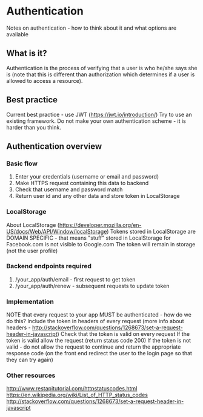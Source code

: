 # Authentication
Notes on authentication - how to think about it and what options are available

## What is it?
Authentication is the process of verifying that a user is who he/she says she is (note that this is different than authorization which determines if a user is allowed to access a resource). 

## Best practice
Current best practice - use JWT (https://jwt.io/introduction/) 
Try to use an existing framework. Do not make your own authentication scheme - it is harder than you think. 

## Authentication overview
### Basic flow
1) Enter your credentials (username or email and password)
2) Make HTTPS request containing this data to backend 
3) Check that username and password match
4) Return user id and any other data and store token in LocalStorage

### LocalStorage
About LocalStorage (https://developer.mozilla.org/en-US/docs/Web/API/Window/localStorage)
Tokens stored in LocalStorage are DOMAIN SPECIFIC - that means "stuff" stored in LocalStorage for Facebook.com is not visible to Google.com
The token will remain in storage (not the user profile)

### Backend endpoints required
1) /your_app/auth/email - first request to get token
2) /your_app/auth/renew  - subsequent requests to update token 

### Implementation
NOTE that every request to your app MUST be authenticated - how do we do this? 
Include the token in headers of every request (more info about headers - http://stackoverflow.com/questions/1268673/set-a-request-header-in-javascript)
Check that the token is valid on every request
If the token is valid allow the request (return status code 200)
If the token is not valid - do not allow the request to continue and return the appropriate response code (on the front end redirect the user to the login page so that they can try again)

### Other resources
http://www.restapitutorial.com/httpstatuscodes.html
https://en.wikipedia.org/wiki/List_of_HTTP_status_codes
http://stackoverflow.com/questions/1268673/set-a-request-header-in-javascript
